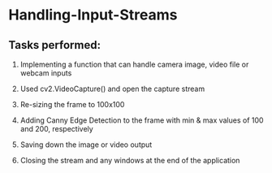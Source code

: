 # Handling-Input-Streams
<h2>Tasks performed:</h2>

1. Implementing a function that can handle camera image, video file or webcam inputs

2. Used cv2.VideoCapture() and open the capture stream

3. Re-sizing the frame to 100x100

4. Adding Canny Edge Detection to the frame with min & max values of 100 and 200, respectively

5. Saving down the image or video output

6. Closing the stream and any windows at the end of the application

